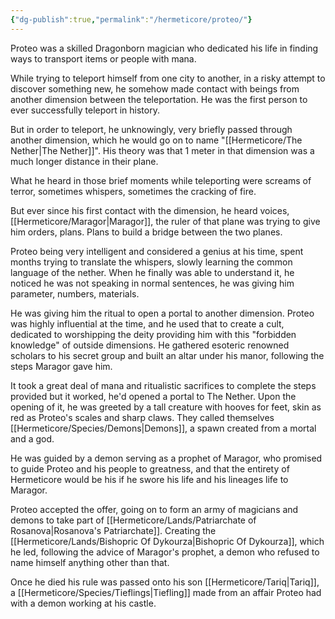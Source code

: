 ```yaml
---
{"dg-publish":true,"permalink":"/hermeticore/proteo/"}
---
```


Proteo was a skilled Dragonborn magician who dedicated his life in finding ways to transport items or people with mana.

While trying to teleport himself from one city to another, in a risky attempt to discover something new, he somehow made contact with beings from another dimension between the teleportation. He was the first person to ever successfully teleport in history.

But in order to teleport, he unknowingly, very briefly passed through another dimension, which he would go on to name "[[Hermeticore/The Nether\|The Nether]]". His theory was that 1 meter in that dimension was a much longer distance in their plane.

What he heard in those brief moments while teleporting were screams of terror, sometimes whispers, sometimes the cracking of fire.

But ever since his first contact with the dimension, he heard voices, [[Hermeticore/Maragor\|Maragor]], the ruler of that plane was trying to give him orders, plans. Plans to build a bridge between the two planes.

Proteo being very intelligent and considered a genius at his time, spent months trying to translate the whispers, slowly learning the common language of the nether. When he finally was able to understand it, he noticed he was not speaking in normal sentences, he was giving him parameter, numbers, materials.

He was giving him the ritual to open a portal to another dimension.
Proteo was highly influential at the time, and he used that to create a cult, dedicated to worshipping the deity providing him with this "forbidden knowledge" of outside dimensions. He gathered esoteric renowned scholars to his secret group and built an altar under his manor, following the steps Maragor gave him.

It took a great deal of mana and ritualistic sacrifices to complete the steps provided but it worked, he'd opened a portal to The Nether. Upon the opening of it, he was greeted by a tall creature with hooves for feet, skin as red as Proteo's scales and sharp claws. They called themselves [[Hermeticore/Species/Demons\|Demons]], a spawn created from a mortal and a god.

He was guided by a demon serving as a prophet of Maragor, who promised to guide Proteo and his people to greatness, and that the entirety of Hermeticore would be his if he swore his life and his lineages life to Maragor.

Proteo accepted the offer, going on to form an army of magicians and demons to take part of [[Hermeticore/Lands/Patriarchate of Rosanova\|Rosanova's Patriarchate]]. Creating the [[Hermeticore/Lands/Bishopric Of Dykourza\|Bishopric Of Dykourza]], which he led, following the advice of Maragor's prophet, a demon who refused to name himself anything other than that.

Once he died his rule was passed onto his son [[Hermeticore/Tariq\|Tariq]], a [[Hermeticore/Species/Tieflings\|Tiefling]] made from an affair Proteo had with a demon working at his castle.